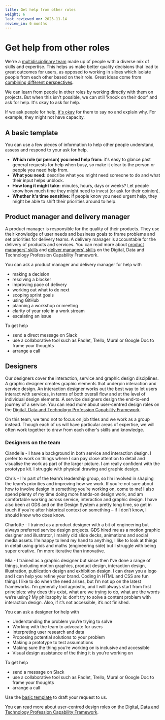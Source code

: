 ```yaml
---
title: Get help from other roles
weight: 6
last_reviewed_on: 2023-11-14
review_in: 6 months
---
```

# Get help from other roles

We're a [multidisciplinary team](https://www.gov.uk/service-manual/service-standard/point-6-have-a-multidisciplinary-team) made up of people with a diverse mix of skills and expertise. This helps us make better quality decisions that lead to great outcomes for users, as opposed to working in siloes which isolate people from each other based on their role. Great ideas come from [combining different perspectives](https://gds.blog.gov.uk/2016/02/01/professions-and-boldness/).

We can learn from people in other roles by working directly with them on projects. But when this isn't possible, we can still 'knock on their door' and ask for help. It's okay to ask for help.

If we ask people for help, [it's okay](https://govdesign.tumblr.com/post/144909646023/download-the-poster-its-ok-to) for them to say no and explain why. For example, they might not have capacity.

## A basic template

You can use a few pieces of information to help other people understand, assess and respond to your ask for help. 

- **Which role (or person) you need help from:** it's easy to glance past general requests for help when busy, so make it clear to the person or people you need help from.
- **What you need:** describe what you might need someone to do and what their input helps unblock.
- **How long it might take:** minutes, hours, days or weeks? Let people know how much time they might need to invest (or ask for their opinion).
- **Whether it's time sensitive:** if people know you need urgent help, they might be able to shift their priorities around to help.

## Product manager and delivery manager

A product manager is responsible for the quality of their products. They use their knowledge of user needs and business goals to frame problems and set priorities for delivery teams. A delivery manager is accountable for the delivery of products and services. You can read more about [product managers' skills](https://ddat-capability-framework.service.gov.uk/product-manager.html) and [deliver managers' skills](https://ddat-capability-framework.service.gov.uk/delivery-manager.html) on the Digital, Data and Technology Profession Capability Framework.

You can ask a product manager and delivery manager for help with
  
- making a decision
- resolving a blocker
- improving pace of delivery
- working out what to do next
- scoping sprint goals
- using GitHub
- planning a workshop or meeting
- clarity of your role in a work stream
- escalating an issue

To get help
  
- send a direct message on Slack
- use a collaborative tool such as Padlet, Trello, Mural or Google Doc to frame your thoughts
- arrange a call  

## Designers
Our designers cover the interaction, service and graphic design disciplines. A graphic designer creates graphic elements that underpin interaction and service design. An interaction designer works out the best way to let users interact with services, in terms of both overall flow and at the level of individual design elements. A service designers design the end-to-end journey of a service. You can read more about user-centred design roles on the [Digital, Data and Technology Profession Capability Framework](https://ddat-capability-framework.service.gov.uk/).

On this team, we tend not to focus on job titles and we work as a group instead. Though each of us will have particular areas of expertise, we will often work together to draw from each other's skills and knowledge.

### Designers on the team
Ciandelle - I have a background in both service and interaction design. I prefer to work on things where I can pay close attention to detail and visualise the work as part of the larger picture. I am really confident with the prototype kit. I struggle with physical drawing and graphic design. 

Chris - I’m part of the team’s leadership group, so I’m involved in shaping the team’s priorities and improving how we work. If you’re not sure about how to involve design in something you’re working on, come to me! I also spend plenty of my time doing more hands-on design work, and am comfortable working across service, interaction and graphic design. I have also been at GDS and on the Design System a pretty long time, so get in touch if you’re after historical context on something – if I don’t know, I should know who does know.

Charlotte - I trained as a product designer with a bit of engineering but always preferred service design projects. GDS hired me as a motion graphic designer and illustrator, I mainly did slide decks, animations and social media assets. I’m happy to lend my hand to anything, I like to look at things in detail using grids and maths (engineering side) but I struggle with being super creative. I’m more iterative than innovative. 

Mia - I trained as a graphic designer but since then I’ve done a range of things, including motion graphics, product design, interaction design, illustration, publication design and exhibition design. I can draw you a logo and I can help you refine your brand. Coding in HTML and CSS are fun things I like to do when the need arises, but I’m not up on the latest frameworks. I’m generally tool agnostic, and I will always start from first principles: why does this exist, what are we trying to do, what are the words we’re using? My philosophy is: don’t try to solve a content problem with interaction design. Also, if it’s not accessible, it’s not finished.

You can ask a designer for help with

- Understanding the problem you’re trying to solve
- Working with the team to advocate for users 
- Interpreting user research and data 
- Proposing potential solutions to your problem
- Making a prototype to test assumptions  
- Making sure the thing you’re working on is inclusive and accessible
- Visual design assistance of the thing it is you’re working on

To get help

- send a message on Slack
- use a collaborative tool such as Padlet, Trello, Mural or Google Doc to frame your thoughts
- arrange a call 

Use the [basic template](https://govuk-design-system-team-docs.netlify.app/guides/get-help-from-other-roles#a-basic-template) to draft your request to us. 


You can read more about user-centred design roles on the [Digital, Data and Technology Profession Capability Framework](https://ddat-capability-framework.service.gov.uk/).
